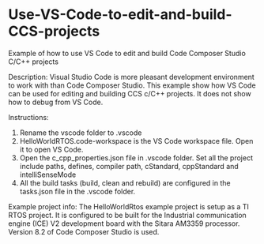 # Use-VS-Code-to-edit-and-build-CCS-projects
Example of how to use VS Code to edit and build Code Composer Studio C/C++ projects

Description: Visual Studio Code is more pleasant development environment to work with than Code Composer Studio.
This example show how VS Code can be used for editing and building CCS c/C++ projects. It does not show how to
debug from VS Code.

Instructions: 
1) Rename the vscode folder to .vscode
2) HelloWorldRTOS.code-workspace is the VS Code workspace file. Open it to open VS Code.
3) Open the c_cpp_properties.json file in .vscode folder. Set all the project include paths, 
defines, compiler path, cStandard, cppStandard and intelliSenseMode
4) All the build tasks (build, clean and rebuild) are configured in the tasks.json file in the .vscode folder.

Example project info:
The HelloWorldRtos example project is setup as a TI RTOS project. It is configured to be built for the 
Industrial communication engine (ICE) V2 development board with the Sitara AM3359 processor.
Version 8.2 of Code Composer Studio is used.
